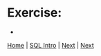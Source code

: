 # Exercise:

-




[Home](/)  |  [SQL Intro](/10-joins/)  |  [Next](/10-joins/2)  |  [Next](/10-joins/4)
